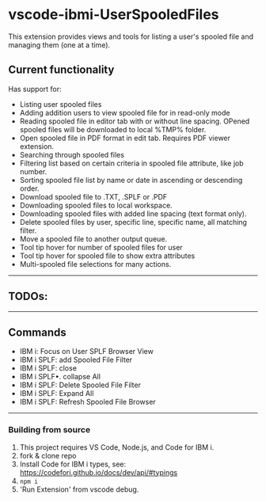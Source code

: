 # vscode-ibmi-UserSpooledFiles

This extension provides views and tools for listing a user's spooled file and managing them (one at a time).  

## Current functionality

Has support for:
*  Listing user spooled files
*  Adding addition users to view spooled file for in read-only mode
*  Reading spooled file in editor tab with or without line spacing. OPened spooled files will be downloaded to local %TMP% folder.
*  Open spooled file in PDF format in edit tab.  Requires PDF viewer extension.
*  Searching through spooled files
*  Filtering list based on certain criteria in spooled file attribute, like job number.
*  Sorting spooled file list by name or date in ascending or descending order. 
*  Download spooled file to .TXT, .SPLF or .PDF
*  Downloading spooled files to local workspace.
*  Downloading spooled files with added line spacing (text format only).
*  Delete spooled files by user, specific line, specific name, all matching filter. 
*  Move a spooled file to another output queue. 
*  Tool tip hover for number of spooled files for user
*  Tool tip hover for spooled file to show extra attributes
*  Multi-spooled file selections for many actions.  
---


## TODOs: 
---

## Commands 
 * IBM i: Focus on User SPLF Browser View 
 * IBM i SPLF: add Spooled File Filter 
 * IBM i SPLF: close 
 * IBM i SPLF•. collapse All 
 * IBM i SPLF: Delete Spooled File Filter 
 * IBM i SPLF: Expand All 
 * IBM i SPLF: Refresh Spooled File Browser 
---

### Building from source

1. This project requires VS Code, Node.js, and Code for IBM i.
2. fork & clone repo
3. Install Code for IBM i types, see: https://codefori.github.io/docs/dev/api/#typings
3. `npm i`
4. 'Run Extension' from vscode debug.

